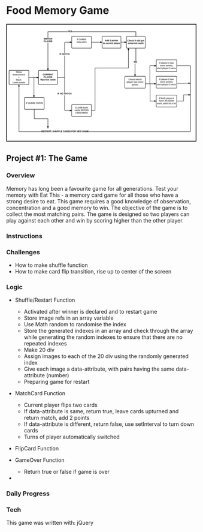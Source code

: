 # Food Memory Game

<img src="/assets/img/gameflowchart.png" border = 2px solid black>

## Project #1: The Game

### **Overview**
Memory has long been a favourite game for all generations. Test your memory with Eat This - a memory card game for all those who have a strong desire to eat. This game requires a good knowledge of observation, concentration and a good memory to win. The objective of the game is to collect the most matching pairs. The game is designed so two players can play against each other and win by scoring higher than the other player.

### **Instructions**

### **Challenges**
+ How to make shuffle function
+ How to make card flip transition, rise up to center of the screen

### **Logic**
+ Shuffle/Restart Function
  + Activated after winner is declared and to restart game
  + Store image refs in an array variable
  + Use Math random to randomise the index
  + Store the generated indexes in an array and check through the array while generating the random indexes to ensure that there are no repeated indexes
  + Make 20 div
  + Assign images to each of the 20 div using the randomly generated index
  + Give each image a data-attribute, with pairs having the same data-attribute (number)
  + Preparing game for restart


+ MatchCard Function
  + Current player flips two cards
  + If data-attribute is same, return true, leave cards upturned and return match, add 2 points
  + If data-attribute is different, return false, use setInterval to turn down cards
  + Turns of player automatically switched

+ FlipCard Function

+ GameOver Function
  + Return true or false if game is over

+

### **Daily Progress**

### **Tech**

This game was written with: jQuery

<!-- ### **Resources** -->
